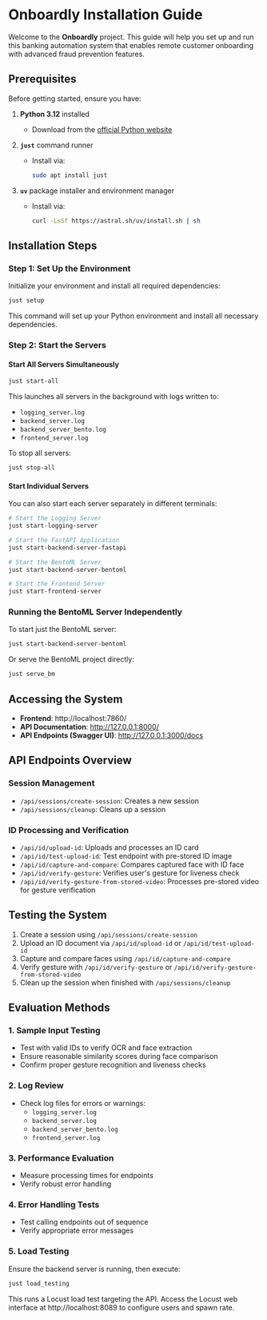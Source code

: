 # Onboardly Installation Guide

Welcome to the **Onboardly** project. This guide will help you set up and run this banking automation system that enables remote customer onboarding with advanced fraud prevention features.

## Prerequisites

Before getting started, ensure you have:

1. **Python 3.12** installed
   - Download from the [official Python website](https://www.python.org/downloads/)

2. **`just`** command runner
   - Install via:
     ```bash
     sudo apt install just
     ```

3. **`uv`** package installer and environment manager
   - Install via:
     ```bash
     curl -LsSf https://astral.sh/uv/install.sh | sh
     ```

## Installation Steps

### Step 1: Set Up the Environment

Initialize your environment and install all required dependencies:

```bash
just setup
```

This command will set up your Python environment and install all necessary dependencies.

### Step 2: Start the Servers

#### Start All Servers Simultaneously

```bash
just start-all
```

This launches all servers in the background with logs written to:
- `logging_server.log`
- `backend_server.log`
- `backend_server_bento.log`
- `frontend_server.log`

To stop all servers:
```bash
just stop-all
```

#### Start Individual Servers

You can also start each server separately in different terminals:

```bash
# Start the Logging Server
just start-logging-server

# Start the FastAPI Application
just start-backend-server-fastapi

# Start the BentoML Server
just start-backend-server-bentoml

# Start the Frontend Server
just start-frontend-server
```

### Running the BentoML Server Independently

To start just the BentoML server:

```bash
just start-backend-server-bentoml
```

Or serve the BentoML project directly:

```bash
just serve_bm
```

## Accessing the System

- **Frontend**: http://localhost:7860/
- **API Documentation**: http://127.0.0.1:8000/
- **API Endpoints (Swagger UI)**: http://127.0.0.1:3000/docs

## API Endpoints Overview

### Session Management
- `/api/sessions/create-session`: Creates a new session
- `/api/sessions/cleanup`: Cleans up a session

### ID Processing and Verification
- `/api/id/upload-id`: Uploads and processes an ID card
- `/api/id/test-upload-id`: Test endpoint with pre-stored ID image
- `/api/id/capture-and-compare`: Compares captured face with ID face
- `/api/id/verify-gesture`: Verifies user's gesture for liveness check
- `/api/id/verify-gesture-from-stored-video`: Processes pre-stored video for gesture verification

## Testing the System

1. Create a session using `/api/sessions/create-session`
2. Upload an ID document via `/api/id/upload-id` or `/api/id/test-upload-id`
3. Capture and compare faces using `/api/id/capture-and-compare`
4. Verify gesture with `/api/id/verify-gesture` or `/api/id/verify-gesture-from-stored-video`
5. Clean up the session when finished with `/api/sessions/cleanup`

## Evaluation Methods

### 1. Sample Input Testing
- Test with valid IDs to verify OCR and face extraction
- Ensure reasonable similarity scores during face comparison
- Confirm proper gesture recognition and liveness checks

### 2. Log Review
- Check log files for errors or warnings:
  - `logging_server.log`
  - `backend_server.log`
  - `backend_server_bento.log`
  - `frontend_server.log`

### 3. Performance Evaluation
- Measure processing times for endpoints
- Verify robust error handling

### 4. Error Handling Tests
- Test calling endpoints out of sequence
- Verify appropriate error messages

### 5. Load Testing
Ensure the backend server is running, then execute:

```bash
just load_testing
```

This runs a Locust load test targeting the API. Access the Locust web interface at http://localhost:8089 to configure users and spawn rate.